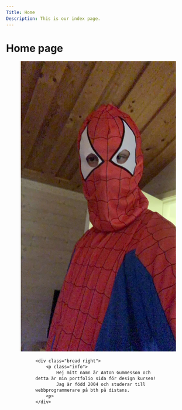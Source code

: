 ```yaml
---
Title: Home
Description: This is our index page.
---
```


Home page
==========================

<!-- The source for this page is in `content/index.md`. -->
<div class="flex-text">
    <figure>
        <img src="assets/img/my_pic.jpg" class="pic" alt="Bild på mig">
    <figure>

    <div class="bread right">
        <p class="info">
            Hej mitt namn är Anton Gummesson och detta är min portfolio sida för design kursen!
            Jag är född 2004 och studerar till webbprogrammerare på bth på distans.
        <p>
    </div>
<div>